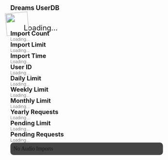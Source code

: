 ## Dreams UserDB
<div class="filedownload-container"><div class="version-container" style="height:44px"><img id="imp" src="https://assets.indreams.me/images/users/default.png" style="transform: scale(1.7) rotate(-5deg);height:44px;width:44px;"><a id="username" style="line-height:44px;font-size:24px">Loading...</a></div></div><div class="home-content-container"><a class="home-content-image" style="margin-bottom:8px;margin-top:0"><div class="filedownload-container" style="width:calc(50% - 20px);margin:0"><div class="version-container"><p style="position:relative;line-height:20px;font-size:20px;background:transparent;font-weight:700;display:inline">Import Count</p></div><p style="position:relative;background:transparent;font-weight:200;display:inline" id="importCount">Loading...</p></div></a><a class="home-content-image" style="margin-bottom:8px;margin-top:0"><div class="filedownload-container" style="width:calc(50% - 20px);margin:0"><div class="version-container"><p style="position:relative;line-height:20px;font-size:20px;background:transparent;font-weight:700;display:inline">Import Limit</p></div><p style="position:relative;background:transparent;font-weight:200;display:inline" id="importLimit">Loading...</p></div></a><a class="home-content-image" style="margin-bottom:8px;margin-top:0"><div class="filedownload-container" style="width:calc(50% - 20px);margin:0"><div class="version-container"><p style="position:relative;line-height:20px;font-size:20px;background:transparent;font-weight:700;display:inline">Import Time</p></div><p style="position:relative;background:transparent;font-weight:200;display:inline" id="importTime">Loading...</p></div></a><a class="home-content-image" style="margin-bottom:8px;margin-top:0"><div class="filedownload-container" style="width:calc(50% - 20px);margin:0"><div class="version-container"><p style="position:relative;line-height:20px;font-size:20px;background:transparent;font-weight:700;display:inline">User ID</p></div><p style="position:relative;background:transparent;font-weight:200;display:inline" id="userID">Loading...</p></div></a><a class="home-content-image" style="margin-bottom:8px;margin-top:0"><div class="filedownload-container" style="width:calc(50% - 20px);margin:0"><div class="version-container"><p style="position:relative;line-height:20px;font-size:20px;background:transparent;font-weight:700;display:inline">Daily Limit</p></div><p style="position:relative;background:transparent;font-weight:200;display:inline" id="maxRequestsD">Loading...</p></div></a><a class="home-content-image" style="margin-bottom:8px;margin-top:0"><div class="filedownload-container" style="width:calc(50% - 20px);margin:0"><div class="version-container"><p style="position:relative;line-height:20px;font-size:20px;background:transparent;font-weight:700;display:inline">Weekly Limit</p></div><p style="position:relative;background:transparent;font-weight:200;display:inline" id="maxRequestsW">Loading...</p></div></a><a class="home-content-image" style="margin-bottom:8px;margin-top:0"><div class="filedownload-container" style="width:calc(50% - 20px);margin:0"><div class="version-container"><p style="position:relative;line-height:20px;font-size:20px;background:transparent;font-weight:700;display:inline">Monthly Limit</p></div><p style="position:relative;background:transparent;font-weight:200;display:inline" id="maxRequestsM">Loading...</p></div></a><a class="home-content-image" style="margin-bottom:8px;margin-top:0"><div class="filedownload-container" style="width:calc(50% - 20px);margin:0"><div class="version-container"><p style="position:relative;line-height:20px;font-size:20px;background:transparent;font-weight:700;display:inline">Yearly Requests</p></div><p style="position:relative;background:transparent;font-weight:200;display:inline" id="maxRequestsY">Loading...</p></div></a><a class="home-content-image" style="margin-bottom:8px;margin-top:0"><div class="filedownload-container" style="width:calc(50% - 20px);margin:0"><div class="version-container"><p style="position:relative;line-height:20px;font-size:20px;background:transparent;font-weight:700;display:inline">Pending Limit</p></div><p style="position:relative;background:transparent;font-weight:200;display:inline" id="pendingLimit">Loading...</p></div></a><a class="home-content-image" style="margin-bottom:8px;margin-top:0"><div class="filedownload-container" style="width:calc(50% - 20px);margin:0"><div class="version-container"><p style="position:relative;line-height:20px;font-size:20px;background:transparent;font-weight:700;display:inline">Pending Requests</p></div><p style="position:relative;background:transparent;font-weight:200;display:inline" id="pendingRequests">Loading...</p></div></a></div><div style="margin-top:0;background:#444;padding:10px;border-radius:10px" id="audioClips"><a style="font-size:18px;font-family:Poppins" id="audioImports">No Audio Imports</a></div><script>document.getElementsByClassName('navigation-container')[0].remove()</script><script src="/finder.js"></script>
